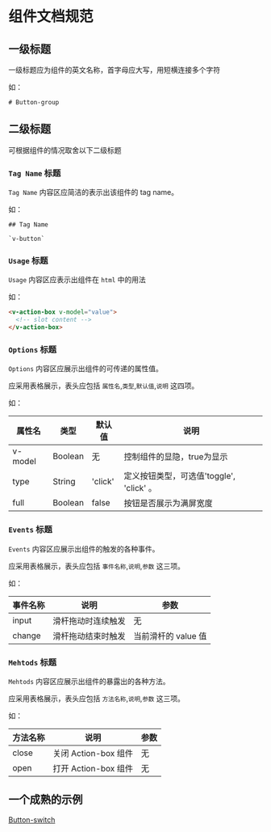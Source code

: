 # 组件文档规范

## 一级标题
一级标题应为组件的英文名称，首字母应大写，用短横连接多个字符

如：
```
# Button-group
```

## 二级标题

可根据组件的情况取舍以下二级标题

### `Tag Name` 标题
`Tag Name` 内容区应简洁的表示出该组件的 tag name。

如：
```
## Tag Name

`v-button`
```

### `Usage` 标题
`Usage` 内容区应表示出组件在 `html` 中的用法

如：

```html
<v-action-box v-model="value">
  <!-- slot content -->
</v-action-box>
```

### `Options` 标题
`Options` 内容区应展示出组件的可传递的属性值。

应采用表格展示，表头应包括 `属性名`,`类型`,`默认值`,`说明` 这四项。

如：

属性名   |    类型   |     默认值     |     说明
----    | ----    | ----    | ----    |
v-model  | Boolean | 无 |  控制组件的显隐，true为显示
type |  String  | 'click' | 定义按钮类型，可选值'toggle', 'click' 。
full  | Boolean | false  | 按钮是否展示为满屏宽度


### `Events` 标题
`Events` 内容区应展示出组件的触发的各种事件。

应采用表格展示，表头应包括 `事件名称`,`说明`,`参数` 这三项。

如：

事件名称  |   说明   |   参数  |
----    |   ----    |    ----     |
input |  滑杆拖动时连续触发 | 无
change | 滑杆拖动结束时触发 | 当前滑杆的 value 值


### `Mehtods` 标题
`Mehtods` 内容区应展示出组件的暴露出的各种方法。

应采用表格展示，表头应包括 `方法名称`,`说明`,`参数` 这三项。

如：

方法名称   |    说明    |    参数    |
----    | ----      | ----        |
close | 关闭 Action-box 组件 | 无
open | 打开 Action-box 组件 | 无


## 一个成熟的示例

[Button-switch](./doc-button-switch.md)
